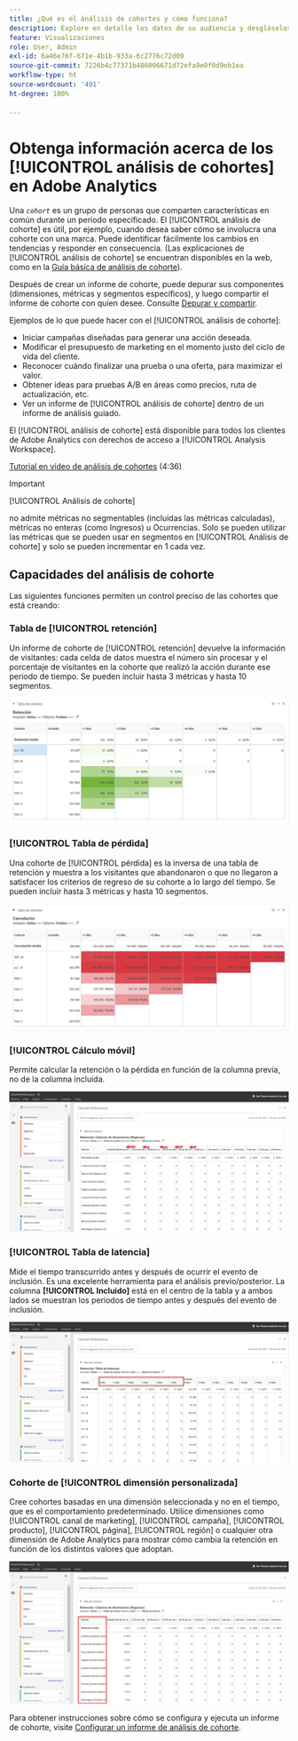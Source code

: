 ```yaml
---
title: ¿Qué es el ánálisis de cohortes y cómo funciona?
description: Explore en detalle los datos de su audiencia y desglóselos en grupos relacionados mediante el análisis de cohortes. Obtenga información sobre el análisis de cohorte en Analysis Workspace.
feature: Visualizaciones
role: User, Admin
exl-id: 6a46e76f-671e-4b1b-933a-6c2776c72d09
source-git-commit: 7226b4c77371b486006671d72efa9e0f0d9eb1ea
workflow-type: ht
source-wordcount: '491'
ht-degree: 100%

---
```


# Obtenga información acerca de los [!UICONTROL análisis de cohortes] en Adobe Analytics

Una *`cohort`* es un grupo de personas que comparten características en común durante un periodo especificado. El [!UICONTROL análisis de cohorte] es útil, por ejemplo, cuando desea saber cómo se involucra una cohorte con una marca. Puede identificar fácilmente los cambios en tendencias y responder en consecuencia. (Las explicaciones de [!UICONTROL análisis de cohorte] se encuentran disponibles en la web, como en la [Guía básica de análisis de cohorte](https://en.wikipedia.org/wiki/Cohort_analysis)).

Después de crear un informe de cohorte, puede depurar sus componentes (dimensiones, métricas y segmentos específicos), y luego compartir el informe de cohorte con quien desee. Consulte [Depurar y compartir](/help/analyze/analysis-workspace/curate-share/curate.md).

Ejemplos de lo que puede hacer con el [!UICONTROL análisis de cohorte]:

* Iniciar campañas diseñadas para generar una acción deseada.
* Modificar el presupuesto de marketing en el momento justo del ciclo de vida del cliente.
* Reconocer cuándo finalizar una prueba o una oferta, para maximizar el valor.
* Obtener ideas para pruebas A/B en áreas como precios, ruta de actualización, etc.
* Ver un informe de [!UICONTROL análisis de cohorte] dentro de un informe de análisis guiado.

El [!UICONTROL análisis de cohorte] está disponible para todos los clientes de Adobe Analytics con derechos de acceso a [!UICONTROL Analysis Workspace].

[Tutorial en vídeo de análisis de cohortes](https://experienceleague.adobe.com/docs/analytics-learn/tutorials/analysis-workspace/cohort-analysis/cohort-analysis-workspace.html?lang=es) (4:36)

>[!IMPORTANT]
>
>[!UICONTROL Análisis de cohorte]
>
>no admite métricas no segmentables (incluidas las métricas calculadas), métricas no enteras (como Ingresos) u Ocurrencias. Solo se pueden utilizar las métricas que se pueden usar en segmentos en
>[!UICONTROL Análisis de cohorte] y solo se pueden incrementar en 1 cada vez.

## Capacidades del análisis de cohorte

Las siguientes funciones permiten un control preciso de las cohortes que está creando:

### Tabla de [!UICONTROL retención]

Un informe de cohorte de [!UICONTROL retención] devuelve la información de visitantes: cada celda de datos muestra el número sin procesar y el porcentaje de visitantes en la cohorte que realizó la acción durante ese periodo de tiempo. Se pueden incluir hasta 3 métricas y hasta 10 segmentos.

![](assets/retention-report.png)

### [!UICONTROL Tabla de pérdida]

Una cohorte de [!UICONTROL pérdida] es la inversa de una tabla de retención y muestra a los visitantes que abandonaron o que no llegaron a satisfacer los criterios de regreso de su cohorte a lo largo del tiempo. Se pueden incluir hasta 3 métricas y hasta 10 segmentos.

![](assets/churn-report.png)

### [!UICONTROL Cálculo móvil]

Permite calcular la retención o la pérdida en función de la columna previa, no de la columna incluida.

![](assets/cohort-rolling-calculation.png)

### [!UICONTROL Tabla de latencia]

Mide el tiempo transcurrido antes y después de ocurrir el evento de inclusión. Es una excelente herramienta para el análisis previo/posterior. La columna **[!UICONTROL Incluido]** está en el centro de la tabla y a ambos lados se muestran los periodos de tiempo antes y después del evento de inclusión.

![](assets/cohort-latency.png)

### Cohorte de [!UICONTROL dimensión personalizada]

Cree cohortes basadas en una dimensión seleccionada y no en el tiempo, que es el comportamiento predeterminado. Utilice dimensiones como [!UICONTROL canal de marketing], [!UICONTROL campaña], [!UICONTROL producto], [!UICONTROL página], [!UICONTROL región] o cualquier otra dimensión de Adobe Analytics para mostrar cómo cambia la retención en función de los distintos valores que adoptan.

![](assets/cohort-customizable-cohort-row.png)

Para obtener instrucciones sobre cómo se configura y ejecuta un informe de cohorte, visite [Configurar un informe de análisis de cohorte](/help/analyze/analysis-workspace/visualizations/cohort-table/t-cohort.md).
